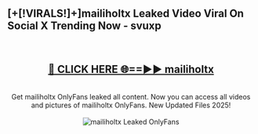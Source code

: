 <h2>[+[!VIRALS!]+]mailiholtx Leaked Video Viral On Social X Trending Now - svuxp</h2>
<br>
<div align="center">
<h2><a href="https://libra.edu.pl?mailiholtx" rel="nofollow">🔴 CLICK HERE 🌐==►► mailiholtx</a></h2>
<br>
Get mailiholtx OnlyFans leaked all content. Now you can access all videos and pictures of mailiholtx OnlyFans. New Updated Files 2025!
<br>
<br>
<a href="https://libra.edu.pl?mailiholtx" rel="nofollow" data-target="animated-image.originalLink"><img src="https://i.ibb.co.com/WyWwxjT/player-gif2.gif" alt="mailiholtx Leaked OnlyFans" style="max-width: 100%; display: inline-block;" data-target="animated-image.originalImage"></a>
</div>
<br>